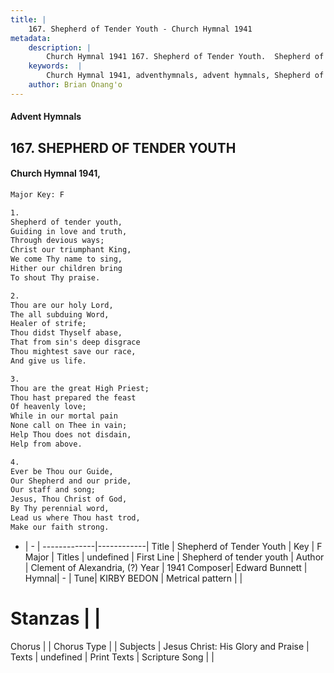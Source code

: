 ```yaml
---
title: |
    167. Shepherd of Tender Youth - Church Hymnal 1941
metadata:
    description: |
        Church Hymnal 1941 167. Shepherd of Tender Youth.  Shepherd of tender youth,  Guiding in love and truth, Through devious ways;  Christ our triumphant King,  We come Thy name to sing,  Hither our children bring To shout Thy praise.  
    keywords:  |
        Church Hymnal 1941, adventhymnals, advent hymnals, Shepherd of Tender Youth, Shepherd of tender youth. 
    author: Brian Onang'o
---
```


#### Advent Hymnals
## 167. SHEPHERD OF TENDER YOUTH
####  Church Hymnal 1941,

```txt
Major Key: F

1.
Shepherd of tender youth, 
Guiding in love and truth,
Through devious ways; 
Christ our triumphant King, 
We come Thy name to sing, 
Hither our children bring
To shout Thy praise.

2.
Thou are our holy Lord, 
The all subduing Word,
Healer of strife; 
Thou didst Thyself abase,
That from sin's deep disgrace
Thou mightest save our race,
And give us life.

3.
Thou are the great High Priest; 
Thou hast prepared the feast
Of heavenly love; 
While in our mortal pain
None call on Thee in vain;
Help Thou does not disdain,
Help from above.

4.
Ever be Thou our Guide,
Our Shepherd and our pride,
Our staff and song; 
Jesus, Thou Christ of God,
By Thy perennial word,
Lead us where Thou hast trod,
Make our faith strong.


```

- |   -  |
-------------|------------|
Title | Shepherd of Tender Youth |
Key | F Major |
Titles | undefined |
First Line | Shepherd of tender youth |
Author | Clement of Alexandria, (?)
Year | 1941
Composer| Edward Bunnett |
Hymnal|  - |
Tune| KIRBY BEDON |
Metrical pattern | |
# Stanzas |  |
Chorus |  |
Chorus Type |  |
Subjects | Jesus Christ: His Glory and Praise |
Texts | undefined |
Print Texts | 
Scripture Song |  |
    
